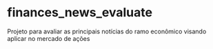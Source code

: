 # finances_news_evaluate
Projeto para avaliar as principais notícias do ramo econômico visando aplicar no mercado de ações
